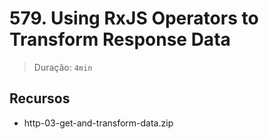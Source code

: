 # 579. Using RxJS Operators to Transform Response Data

> Duração: `4min`

## Recursos
- http-03-get-and-transform-data.zip
